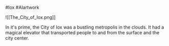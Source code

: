 #Iox #AIartwork 

![[The_City_of_Iox.png]]

In it's prime, the City of Iox was a bustling metropolis in the clouds. It had a magical elevator that transported people to and from the surface and the city center. 